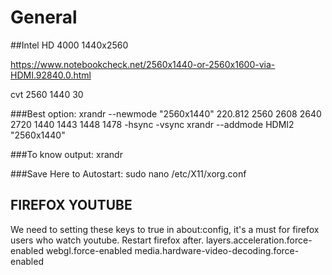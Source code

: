 # General

##Intel HD 4000 1440x2560

https://www.notebookcheck.net/2560x1440-or-2560x1600-via-HDMI.92840.0.html

cvt 2560 1440 30

###Best option:
xrandr --newmode "2560x1440" 220.812 2560 2608 2640 2720 1440 1443 1448 1478 -hsync -vsync
xrandr --addmode HDMI2 "2560x1440"

###To know output: 
xrandr

###Save Here to Autostart:
sudo nano /etc/X11/xorg.conf


## FIREFOX YOUTUBE 
We need to setting these keys to true in about:config, it's a must for firefox users who watch youtube. Restart firefox after. layers.acceleration.force-enabled 
webgl.force-enabled 
media.hardware-video-decoding.force-enabled 
